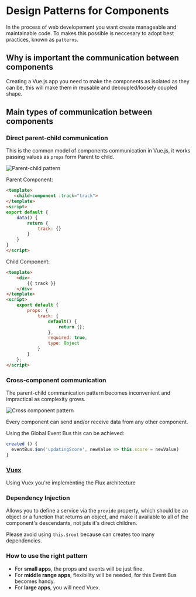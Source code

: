 # Design Patterns for Components

In the process of web developement you want create manageable and maintainable code. To makes this possible is neccesary to adopt best practices, known as `patterns`.

## Why is important the communication between components

Creating a Vue.js app you need to make the components as isolated as they can be, this will make them in reusable and decoupled/loosely coupled shape.

## Main types of communication between components

### Direct parent-child communication

This is the common model of components communication in Vue.js, it works passing values as `props` form Parent to child.

<img src="https://cms-assets.tutsplus.com/uploads/users/2028/posts/32354/image/vueccparentchild.png" alt="Parent-child pattern">

Parent Component:

```html
<template>
   <child-component :track="track">
</template>
<script>
export default {
	data() {
		return {
			track: {}
		}
	}
}
</script>
```

Child Component:

```html
<template>
	<div>
		{{ track }}
	</div>
</template>
<script>
	export default {
		props: {
			track: {
				default() {
					return {};
				},
				required: true,
				type: Object
			}
		}
	};
</script>
```

### Cross-component communication

The parent-child communication pattern becomes inconvenient and impractical as complexity grows.

<img src="https://cms-assets.tutsplus.com/uploads/users/2028/posts/32354/image/vuecccross.png" alt="Cross component pattern">

Every component can send and/or receive data from any other component.

Using the Global Event Bus this can be achieved:

```js
created () {
  eventBus.$on('updatingScore', newValue => this.score = newValue)
}
```

### [Vuex](/stores/vuex/vuex/)

Using Vuex you're implementing the Flux architecture

### Dependency Injection

Allows you to define a service via the `provide` property, which should be an object or a function that returns an object, and make it available to all of the component's descendants, not juts it's direct children.

Please avoid using `this.$root` because can creates too many dependencies.

### How to use the right pattern

- For **small apps**, the props and events will be just fine.
- For **middle range apps**, flexibility will be needed, for this Event Bus becomes handy.
- For **large apps**, you will need Vuex.
